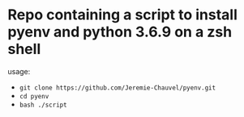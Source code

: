# Repo containing a script to install pyenv and python 3.6.9 on a zsh shell

usage:

- `git clone https://github.com/Jeremie-Chauvel/pyenv.git`
- `cd pyenv`
- `bash ./script`
